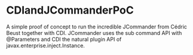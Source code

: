 # CDIandJCommanderPoC
A simple proof of concept to run the incredible JCommander from Cédric Beust together with CDI. JCommander uses the sub command API with @Parameters and CDI the natural plugin API of javax.enterprise.inject.Instance.
